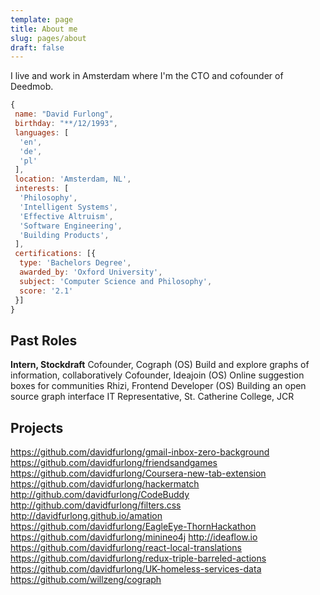 ```yaml
---
template: page
title: About me
slug: pages/about
draft: false
---
```

I live and work in Amsterdam where I'm the CTO and cofounder of Deedmob.

```js
{
 name: "David Furlong",
 birthday: "**/12/1993",
 languages: [
  'en',
  'de',
  'pl'
 ],
 location: 'Amsterdam, NL',
 interests: [
  'Philosophy',
  'Intelligent Systems',
  'Effective Altruism',
  'Software Engineering',
  'Building Products',
 ],
 certifications: [{
  type: 'Bachelors Degree',
  awarded_by: 'Oxford University',
  subject: 'Computer Science and Philosophy',
  score: '2.1'
 }]
}
```

## Past Roles

**Intern, Stockdraft**
Cofounder, Cograph
(OS) Build and explore graphs of information, collaboratively
Cofounder, Ideajoin
(OS) Online suggestion boxes for communities
Rhizi, Frontend Developer
(OS) Building an open source graph interface
IT Representative, St. Catherine College, JCR

## Projects

https://github.com/davidfurlong/gmail-inbox-zero-background
https://github.com/davidfurlong/friendsandgames
https://github.com/davidfurlong/Coursera-new-tab-extension
https://github.com/davidfurlong/hackermatch
http://github.com/davidfurlong/CodeBuddy
http://github.com/davidfurlong/filters.css
http://davidfurlong.github.io/amation
https://github.com/davidfurlong/EagleEye-ThornHackathon
https://github.com/davidfurlong/minineo4j
http://ideaflow.io
https://github.com/davidfurlong/react-local-translations
https://github.com/davidfurlong/redux-triple-barreled-actions
https://github.com/davidfurlong/UK-homeless-services-data
https://github.com/willzeng/cograph
